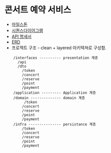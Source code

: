 # 콘서트 예약 서비스
* [마일스톤](https://github.com/users/Lexyyaa/projects/1) 
* [시퀀스다이어그램](https://github.com/Lexyyaa/hhplus-reservation/blob/docs/reservation/doc/sequenceDiagram.md)
* [API 명세서](https://frequent-mustang-de9.notion.site/11bac8e29e2880a786a8ddcdad7ac7b4?v=11bac8e29e2881edbcce000c22c21ab1) 
* [ERD](https://github.com/Lexyyaa/hhplus-reservation/blob/docs/reservation/doc/ERD.md)
* 프로젝트 구조 - clean + layered 아키텍쳐로 구성함. 
```plaintext
    /interfaces ---------- presentation 계층 
      /api
      /dto
        /token
        /concert
        /reserve
        /point
        /payment
    /application --------- Application 계층
    /domain -------------- domain 계층 
         /token
        /concert
        /reserve
        /point
        /payment
    /infra --------------- persistance 계층
        /token
        /concert
        /reserve
        /point
        /payment
```
